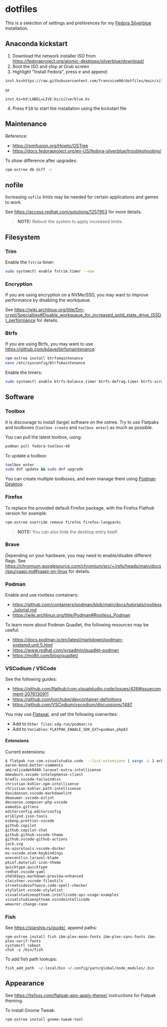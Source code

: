 # dotfiles

This is a selection of settings and preferences for my [Fedora Silverblue](https://fedoraproject.org/atomic-desktops/silverblue/) installation.

## Anaconda kickstart

1. Download the network installer ISO from <https://fedoraproject.org/atomic-desktops/silverblue/download/>
2. Boot the ISO and stop at Grub screen
3. Highlight "Install Fedora", press <kbd>e</kbd> and append:
  ```text
  inst.ks=https://raw.githubusercontent.com/francoism90/dotfiles/main/silverblue.ks
  ```
or
  ```text
  inst.ks=hd:LABEL=LIVE:ks/silverblue.ks
  ```
4. Press <kbd>F10</kbd> to start the installation using the kickstart file

## Maintenance

Reference:

- <https://rpmfusion.org/Howto/OSTree>
- <https://docs.fedoraproject.org/en-US/fedora-silverblue/troubleshooting/>

To show difference after upgrades:

```bash
rpm-ostree db diff -c
```

## nofile

Increasing `nofile` limits may be needed for certain applications and games to work.

See <https://access.redhat.com/solutions/1257953> for more details.

> **NOTE:** Reboot the system to apply increased limits.

## Filesystem

### Trim

Enable the `fstrim` timer:

```bash
sudo systemctl enable fstrim.timer --now
``` 

### Encryption

If you are using encryption on a NVMe/SSD, you may want to improve performance by disabling the workqueue.

See <https://wiki.archlinux.org/title/Dm-crypt/Specialties#Disable_workqueue_for_increased_solid_state_drive_(SSD)_performance> for details.

### Btrfs

If you are using Btrfs, you may want to use <https://github.com/kdave/btrfsmaintenance>:

```bash
rpm-ostree install btrfsmaintenance
nano /etc/sysconfig/btrfsmaintenance
```

Enable the timers:

```bash
sudo systemctl enable btrfs-balance.timer btrfs-defrag.timer btrfs-scrub.timer btrfs-trim.timer --now
```

## Software

### Toolbox

It is discourage to install (large) software on the ostree. Try to use Flatpaks and toolboxes (`toolbox create` and `toolbox enter`) as much as possible.

You can pull the latest toolbox, using:

```bash
podman pull fedora-toolbox:40
```

To update a toolbox:

```bash
toolbox enter
sudo dnf update && sudo dnf upgrade
```

You can create multiple toolboxes, and even manage them using [Podman Desktop](https://podman-desktop.io/).

### Firefox

To replace the provided default Firefox package, with the Firefox Flathub version for example:

```bash
rpm-ostree override remove firefox firefox-langpacks
```

> **NOTE:** You can also hide the desktop entry itself.

### Brave

Depending on your hardware, you may need to enable/disable different flags. See <https://chromium.googlesource.com/chromium/src/+/refs/heads/main/docs/gpu/vaapi.md#vaapi-on-linux> for details.

### Podman

Enable and use rootless containers:

- <https://github.com/containers/podman/blob/main/docs/tutorials/rootless_tutorial.md>
- <https://wiki.archlinux.org/title/Podman#Rootless_Podman>

To learn more about Podman Quadlet, the following resources may be useful:

- <https://docs.podman.io/en/latest/markdown/podman-systemd.unit.5.html>
- <https://www.redhat.com/sysadmin/quadlet-podman>
- <https://mo8it.com/blog/quadlet/>

### VSCodium / VSCode

See the following guides:

- <https://github.com/flathub/com.visualstudio.code/issues/426#issuecomment-2076130911>
- <https://github.com/jorchube/devcontainer-definitions>
- <https://github.com/VSCodium/vscodium/discussions/1487>

You may use [Flatseal](https://flathub.org/apps/com.github.tchx84.Flatseal), and set the following overwrites:

- Add to `Other files`: `xdg-run/podman:ro`
- Add to `Variables`: `FLATPAK_ENABLE_SDK_EXT=podman,php83`

#### Extensions

Current extensions:

```bash
$ flatpak run com.visualstudio.code  --list-extensions | xargs -L 1 echo vsc --install-extension
aaron-bond.better-comments
amiralizadeh9480.laravel-extra-intellisense
bmewburn.vscode-intelephense-client
bradlc.vscode-tailwindcss
christian-kohler.npm-intellisense
christian-kohler.path-intellisense
davidanson.vscode-markdownlint
dbaeumer.vscode-eslint
devsense.composer-php-vscode
eamodio.gitlens
editorconfig.editorconfig
eriklynd.json-tools
esbenp.prettier-vscode
github.copilot
github.copilot-chat
github.github-vscode-theme
github.vscode-github-actions
jock.svg
ms-azuretools.vscode-docker
ms-vscode.atom-keybindings
onecentlin.laravel-blade
pkief.material-icon-theme
quicktype.quicktype
redhat.vscode-yaml
shd101wyy.markdown-preview-enhanced
sleistner.vscode-fileutils
streetsidesoftware.code-spell-checker
stylelint.vscode-stylelint
visualstudioexptteam.intellicode-api-usage-examples
visualstudioexptteam.vscodeintellicode
wmaurer.change-case
```

### Fish

See <https://starship.rs/guide/>, append paths:

```fish
rpm-ostree install fish ibm-plex-mono-fonts ibm-plex-sans-fonts ibm-plex-serif-fonts
systemctl reboot
chsh -s /bin/fish
```

To add fish path lookups:

```fish
fish_add_path  ~/.local/bin ~/.config/yarn/global/node_modules/.bin
```

## Appearance

See <https://itsfoss.com/flatpak-app-apply-theme/> instructions for Flatpak theming.

To install Gnome Tweak:

```bash
rpm-ostree install gnome-tweak-tool
```
